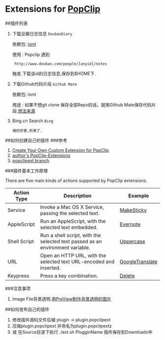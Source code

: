 # Extensions for [PopClip](http://pilotmoon.com/popclip/)

##插件列表
1. 下载豆瓣日志信息 `DoubanDiary`
		
	依赖包: [lxml](http://lxml.de/)
	
	使用  : Popclip 遇到 
	
		http://www.douban.com/people/[anyid]/notes
	
	触发.下载该id的日志信息,保存到$HOME下.
		
2. 下载Github代码片段 `Github Mate`

	依赖包: lxml
	
	用途 : 如果不想git clone 保存全部Repo的话，就用Github Mate保存代码片段.[想法来源](https://ruby-china.org/topics/16269)
	
3. Bing.cn Search `Bing`

       墙的厉害,折衷了.
	

##如何创建自己的插件
###参考
 
1. [Create Your Own Custom Extension for PopClip](http://computers.tutsplus.com/tutorials/create-your-own-custom-extension-for-popclip--mac-50637)
2. [author's PopClip-Extensions](https://github.com/pilotmoon/PopClip-Extensions)
3. [popclipext branch](https://github.com/hzlzh/PopClip-Extensions)


###插件基本工作原理

There are five main kinds of actions supported by PopClip extensions.

| Action Type | Description | Example |
|------|-------------|---------|
|Service|Invoke a Mac OS X Service, passing the selected text.| [MakeSticky](https://github.com/pilotmoon/PopClip-Extensions/tree/master/source/MakeSticky)| 
|AppleScript|Run an AppleScript, with the selected text embedded.|[Evernote](https://github.com/pilotmoon/PopClip-Extensions/tree/master/source/Evernote)|
|Shell Script|Run a shell script, with the selected text passed as an environment variable.| [Uppercase](https://github.com/pilotmoon/PopClip-Extensions/tree/master/source/Uppercase)
|URL|Open an HTTP URL, with the selected text URL-encoded and inserted.|[GoogleTranslate](https://github.com/pilotmoon/PopClip-Extensions/tree/master/source/GoogleTranslate)|
|Keypress|Press a key combination.| [Delete](https://github.com/pilotmoon/PopClip-Extensions/tree/master/source/Delete)|

###注意事项

1. Image File背景透明.[用PreView制作背景透明的图片](http://www.macx.cn/thread-2093768-1-1.html)




##如何发布自己的插件
1. 修改插件源码文件后缀 plugin -> plugin.popclipext
2. 压缩plugin.popclipext 并命名为plugin.popclipextz
3. 或 在Source目录下执行 ./ext.sh PlugginName 插件保存到Downloads中
